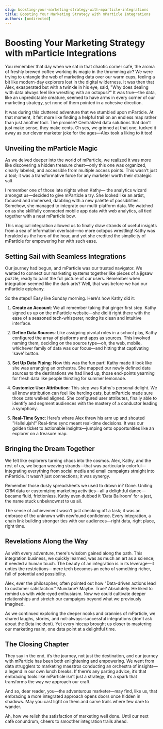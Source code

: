 ```yaml
---
slug: boosting-your-marketing-strategy-with-mparticle-integrations
title: Boosting Your Marketing Strategy with mParticle Integrations
authors: [undirected]
---
```



# Boosting Your Marketing Strategy with mParticle Integrations

You remember that day when we sat in that chaotic corner café, the aroma of freshly brewed coffee working its magic in the thrumming air? We were trying to untangle the web of marketing data over our warm cups, feeling a bit like modern-day explorers lost in the digital wilderness. It was then that Alex, exasperated but with a twinkle in his eye, said, "Why does dealing with data always feel like wrestling with an octopus?" It was true—the data, like an unpredictable creature, seemed to have arms in every corner of our marketing strategy, yet none of them pointed in a cohesive direction.

It was during this cluttered adventure that we stumbled upon mParticle. At that moment, it felt more like finding a helpful trail on an endless map rather than just another tool. The promise? Centralized data solutions that don't just make sense, they make cents. Oh yes, we grinned at that one, tucked it away as our clever marketer joke for the ages—Alex took a liking to it too!

## Unveiling the mParticle Magic

As we delved deeper into the world of mParticle, we realized it was more like discovering a hidden treasure chest—only this one was organized, clearly labeled, and accessible from multiple access points. This wasn't just a tool; it was a transformative force for any marketer worth their strategic salt.

I remember one of those late nights when Kathy— the analytics wizard amongst us—decided to give mParticle a try. She looked like an artist, focused and immersed, dabbling with a new palette of possibilities. Somehow, she managed to integrate our multi-platform data. We watched on as she skillfully connected mobile app data with web analytics, all tied together with a neat mParticle bow.

This magical integration allowed us to finally draw strands of useful insights from a sea of information overload—no more octopus wrestling! Kathy was heralded as the hero of the hour, and yet she credited the simplicity of mParticle for empowering her with such ease.

## Setting Sail with Seamless Integrations

Our journey had begun, and mParticle was our trusted navigator. We wanted to connect our marketing systems together like pieces of a jigsaw puzzle, ready to paint the full picture of our users. Remember when integration seemed like the dark arts? Well, that was before we had our mParticle epiphany.

So the steps? Easy like Sunday morning. Here's how Kathy did it:

1. **Create an Account**: We all remember taking that ginger first step. Kathy signed us up on the mParticle website—she did it right there with the ease of a seasoned tech-whisperer, noting its clean and intuitive interface.

2. **Define Data Sources**: Like assigning pivotal roles in a school play, Kathy configured the array of platforms and apps as sources. This involved naming them, deciding on the source type—oh, the web, mobile, whichever family of data was our focus—and hitting that captivating 'save' button.

3. **Set Up Data Piping**: Now this was the fun part! Kathy made it look like she was arranging an orchestra. She mapped our newly defined data sources to the destinations we had lined up, those end-points yearning for fresh data like people thirsting for summer lemonade.

4. **Customize User Attribution**: This step was Kathy's personal delight. We all know attribution can feel like herding cats, but mParticle made sure those cats walked aligned. She configured user attributes, finally able to identify and segment audiences with the mastery of a conductor leading a symphony.

5. **Real-Time Sync**: Here's where Alex threw his arm up and shouted "Hallelujah!" Real-time sync meant real-time decisions. It was our golden ticket to actionable insights—jumping onto opportunities like an explorer on a treasure map.

## Bringing the Dream Together

We felt like explorers turning chaos into the cosmos. Alex, Kathy, and the rest of us, we began weaving strands—that was particularly colorful—integrating everything from social media and email campaigns straight into mParticle. It wasn't just connections; it was synergy.

Remember those dusty spreadsheets we used to drown in? Gone. Uniting CRM data or customizing marketing activities—all a delightful dance—became fluid, frictionless. Kathy even dubbed it 'Data Ballroom' for a jest, the name stuck unbeknownst to us all.

The sense of achievement wasn't just checking off a task; it was an embrace of the unknown with newfound confidence. Every integration, a chain link building stronger ties with our audiences—right data, right place, right time.

## Revelations Along the Way

As with every adventure, there's wisdom gained along the path. This integration business, we quickly learned, was as much an art as a science; it needed a human touch. The beauty of an integration is in its leverage—it unties the restrictions—mere tech becomes an echo of something richer, full of potential and possibility.

Alex, ever the philosopher, often pointed out how "Data-driven actions lead to customer satisfaction." Mundane? Maybe. True? Absolutely. He liked to remind us with wide-eyed enthusiasm. Now we could cultivate deeper relationships and stretch our campaigns beyond what we previously imagined.

As we continued exploring the deeper nooks and crannies of mParticle, we shared laughs, stories, and not-always-successful integrations (don't ask about the Beta incident). Yet every hiccup brought us closer to mastering our marketing realm, one data point at a delightful time.

## The Closing Chapter

They say in the end, it’s the journey, not just the destination, and our journey with mParticle has been both enlightening and empowering. We went from data strugglers to marketing maestros conducting an orchestra of insights—a legend in our own lunch breaks. If there’s any parting advice, it’s that embracing tools like mParticle isn’t just a strategy; it’s a spark that transforms the way we approach our craft.

And so, dear reader, you—the adventurous marketer—may find, like us, that embracing a more integrated approach opens doors once hidden in shadows. May you cast light on them and carve trails where few dare to wander. 

Ah, how we relish the satisfaction of marketing well done. Until our next café conundrum, cheers to smoother integration trails ahead.